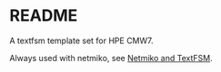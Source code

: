# README

A textfsm template set for HPE CMW7.

Always used with netmiko, see [Netmiko and TextFSM](https://pynet.twb-tech.com/blog/automation/netmiko-textfsm.html).
